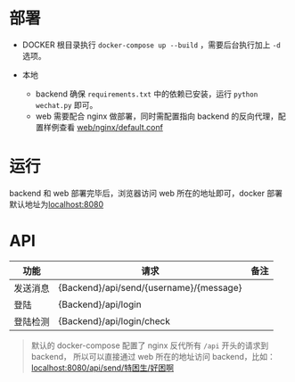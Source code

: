 # 部署
- DOCKER
根目录执行 `docker-compose up --build` ，需要后台执行加上 `-d` 选项。

- 本地
	- backend
		确保 `requirements.txt` 中的依赖已安装，运行 `python wechat.py` 即可。
	- web
		需要配合 nginx 做部署，同时需配置指向 backend 的反向代理，配置样例查看 [web/nginx/default.conf](web/nginx/default.conf)

# 运行
backend 和 web 部署完毕后，浏览器访问 web 所在的地址即可，docker 部署默认地址为[localhost:8080](http://localhost:8080)

# API

| 功能     | 请求                                    | 备注 |
| -------- | --------------------------------------- | ---- |
| 发送消息 | {Backend}/api/send/{username}/{message} |      |
| 登陆     | {Backend}/api/login                     |      |
| 登陆检测 | {Backend}/api/login/check               |      |

> 默认的 docker-compose 配置了 nginx 反代所有 `/api` 开头的请求到 backend， 所以可以直接通过 web 所在的地址访问 backend，比如：[localhost:8080/api/send/特困生/好困啊](http://localhost:8080/api/send/特困生/好困啊)